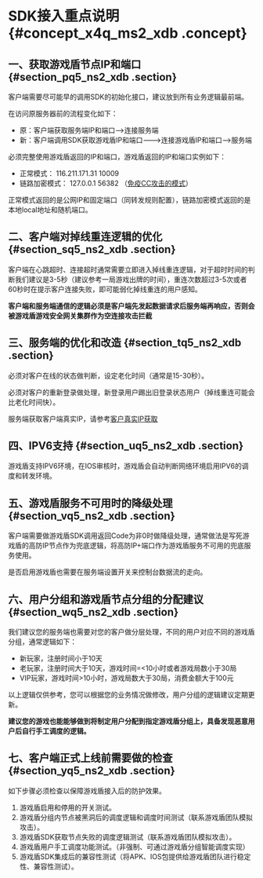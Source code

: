 # SDK接入重点说明 {#concept_x4q_ms2_xdb .concept}

## 一、获取游戏盾节点IP和端口 {#section_pq5_ns2_xdb .section}

客户端需要尽可能早的调用SDK的初始化接口，建议放到所有业务逻辑最前端。

在访问原服务器前的流程变化如下：

-   原：客户端获取服务端IP和端口——\>连接服务端
-   新：客户端调用SDK获取游戏盾IP和端口——-\>连接游戏盾IP和端口——\>服务端

必须完整使用游戏盾返回的IP和端口，游戏盾返回的IP和端口实例如下：

-   正常模式： 116.211.171.31 10009
-   链路加密模式： 127.0.0.1 56382 （[免疫CC攻击的模式](../../../../../intl.zh-CN/用户指南/隧道加密模式.md#)）

正常模式返回的是公网IP和固定端口（同转发规则配置），链路加密模式返回的是本地local地址和随机端口。

## 二、客户端对掉线重连逻辑的优化 {#section_sq5_ns2_xdb .section}

客户端在心跳超时、连接超时通常需要立即进入掉线重连逻辑，对于超时时间的判断我们建议是3-5秒（建议参考一局游戏出牌的时间），重连次数超过3-5次或者60秒时在提示客户连接失败，即可能弱化掉线重连的用户感知。

**客户端和服务端通信的逻辑必须是客户端先发起数据请求后服务端再响应，否则会被游戏盾游戏安全网关集群作为空连接攻击拦截**

## 三、服务端的优化和改造 {#section_tq5_ns2_xdb .section}

必须对客户在线的状态做判断，设定老化时间（通常是15-30秒）。

必须对客户的重新登录做处理，新登录用户踢出旧登录状态用户（掉线重连可能会比老化时间快）。

服务端获取客户端真实IP，请参考[客户真实IP获取](../../../../../intl.zh-CN/用户指南/客户真实IP获取.md#)

## 四、IPV6支持 {#section_uq5_ns2_xdb .section}

游戏盾支持IPV6环境，在IOS审核时，游戏盾会自动判断网络环境启用IPV6的调度和转发环境。

## 五、游戏盾服务不可用时的降级处理 {#section_vq5_ns2_xdb .section}

客户端需要做游戏盾SDK调用返回Code为非0时做降级处理，通常做法是写死游戏盾的高防IP节点作为兜底逻辑，将高防IP+端口作为游戏盾服务不可用的兜底服务使用。

是否启用游戏盾也需要在服务端设置开关来控制台数据流的走向。

## 六、用户分组和游戏盾节点分组的分配建议 {#section_wq5_ns2_xdb .section}

我们建议您的服务端也需要对您的客户做分层处理，不同的用户对应不同的游戏盾分组，通常逻辑如下：

-   新玩家，注册时间小于10天
-   老玩家，注册时间大于10天，游戏时间=<10小时或者游戏局数小于30局
-   VIP玩家，游戏时间\>10小时，游戏局数大于30局，消费金额大于100元

以上逻辑仅供参考，您可以根据您的业务情况做修改，用户分组的逻辑建议定期更新。

**建议您的游戏也能能够做到将制定用户分配到指定游戏盾分组上，具备发现恶意用户后自行手工调度的逻辑。**

## 七、客户端正式上线前需要做的检查 {#section_yq5_ns2_xdb .section}

如下步骤必须检查以保障游戏盾接入后的防护效果。

1.  游戏盾启用和停用的开关测试。
2.  游戏盾分组内节点被黑洞后的调度逻辑和调度时间测试（联系游戏盾团队模拟攻击）。
3.  游戏盾SDK获取节点失败的调度逻辑测试（联系游戏盾团队模拟攻击）。
4.  游戏盾用户手工调度功能测试。（非强制、可通过游戏盾分组智能调度实现）
5.  游戏盾SDK集成后的兼容性测试（将APK、IOS包提供给游戏盾团队进行稳定性、兼容性测试）。

